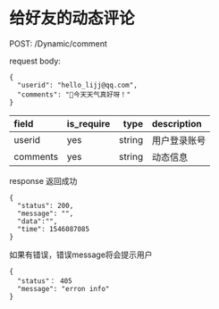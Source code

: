 # 给好友的动态评论

POST:  /Dynamic/comment

request body:
```
{
  "userid": "hello_lijj@qq.com",
  "comments": "今天天气真好呀！"
}
```
| field      |  is_require |type     | description | 
| :--------  | ------------|--------:| :------     | 
| userid     |   yes       | string  | 用户登录账号 | 
| comments   |   yes       | string  | 动态信息  |  


response
返回成功
```
{
  "status": 200,
  "message": "",
  "data":"",
  "time": 1546087085
}
```
如果有错误，错误message将会提示用户
```
{
  "status"： 405
  "message": "erron info"
}

```